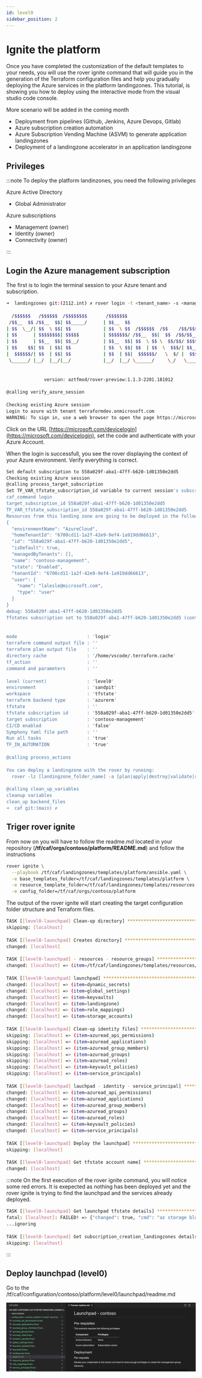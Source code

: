 ```yaml
---
id: level0
sidebar_position: 2
---
```


# Ignite the platform

Once you have completed the customization of the default templates to your needs, you will use the rover ignite command that will guide you in the generation of the Terraform configuration files and help you gradually deploying the Azure services in the platform landingzones. This tutorial, is showing you how to deploy using the interactive mode from the visual studio code console. 

More scenario will be added in the coming month
- Deployment from pipelines (Github, Jenkins, Azure Devops, Gitlab)
- Azure subscription creation automation
- Azure Subscription Vending Machine (ASVM) to generate application landingzones
- Deployment of a landingzone accelerator in an application landingzone 

## Privileges

:::note
To deploy the platform landinzones, you need the following privileges

Azure Active Directory
- Global Administrator

Azure subscriptions
- Management (owner)
- Identity (owner)
- Connectivity (owner)

:::


## Login the Azure management subscription

The first is to login the terminal session to your Azure tenant and subscription.

```bash
➜  landingzones git:(2112.int) ✗ rover login -t <tenant_name> -s <management_guid_subscription>

  /$$$$$$   /$$$$$$  /$$$$$$$$       /$$$$$$$
 /$$__  $$ /$$__  $$| $$_____/      | $$__  $$
| $$  \__/| $$  \ $$| $$            | $$  \ $$  /$$$$$$  /$$    /$$/$$$$$$   /$$$$$$
| $$      | $$$$$$$$| $$$$$         | $$$$$$$/ /$$__  $$|  $$  /$$/$$__  $$ /$$__  $$
| $$      | $$__  $$| $$__/         | $$__  $$| $$  \ $$ \  $$/$$/ $$$$$$$$| $$  \__/
| $$    $$| $$  | $$| $$            | $$  \ $$| $$  | $$  \  $$$/| $$_____/| $$
|  $$$$$$/| $$  | $$| $$            | $$  | $$|  $$$$$$/   \  $/ |  $$$$$$$| $$
 \______/ |__/  |__/|__/            |__/  |__/ \______/     \_/   \_______/|__/


              version: aztfmod/rover-preview:1.1.3-2201.181012

@calling verify_azure_session

Checking existing Azure session
Login to azure with tenant terraformdev.onmicrosoft.com
WARNING: To sign in, use a web browser to open the page https://microsoft.com/devicelogin and enter the code 12345567 to authenticate.

```

Click on the URL [https://microsoft.com/devicelogin](https://microsoft.com/devicelogin), set the code and authenticate with your Azure Account.

When the login is successfull, you see the rover displaying the context of your Azure environment. Verify everything is correct.

```bash
Set default subscription to 558a029f-aba1-47ff-b620-1d01350e2dd5
Checking existing Azure session
@calling process_target_subscription
Set TF_VAR_tfstate_subscription_id variable to current session's subscription.
caf_command login
target_subscription_id 558a029f-aba1-47ff-b620-1d01350e2dd5
TF_VAR_tfstate_subscription_id 558a029f-aba1-47ff-b620-1d01350e2dd5
Resources from this landing zone are going to be deployed in the following subscription:
{
  "environmentName": "AzureCloud",
  "homeTenantId": "6700cd11-1a2f-42e9-9ef4-1a919dd66613",
  "id": "558a029f-aba1-47ff-b620-1d01350e2dd5",
  "isDefault": true,
  "managedByTenants": [],
  "name": "contoso-management",
  "state": "Enabled",
  "tenantId": "6700cd11-1a2f-42e9-9ef4-1a919dd66613",
  "user": {
    "name": "lalesle@microsoft.com",
    "type": "user"
  }
}
debug: 558a029f-aba1-47ff-b620-1d01350e2dd5
Tfstates subscription set to 558a029f-aba1-47ff-b620-1d01350e2dd5 (contoso-management)


mode                          : 'login'
terraform command output file : ''
terraform plan output file    : ''
directory cache               : '/home/vscode/.terraform.cache'
tf_action                     : ''
command and parameters        : ''

level (current)               : 'level0'
environment                   : 'sandpit'
workspace                     : 'tfstate'
terraform backend type        : 'azurerm'
tfstate                       : ''
tfstate subscription id       : '558a029f-aba1-47ff-b620-1d01350e2dd5'
target subscription           : 'contoso-management'
CI/CD enabled                 : 'false'
Symphony Yaml file path       : ''
Run all tasks                 : 'true'
TF_IN_AUTOMATION              : 'true'

@calling process_actions

You can deploy a landingzone with the rover by running:
  rover -lz [landingzone_folder_name] -a [plan|apply|destroy|validate|refresh|graph|import|output|taint|untaint|'state list'|'state rm'|'state show']

@calling clean_up_variables
cleanup variables
clean_up backend_files
➜  caf git:(main) ✗ 
```

## Triger rover ignite

From now on you will have to follow the readme.md located in your repository (**/tf/caf/orgs/contoso/platform/README.md**) and follow the instructions

```bash
rover ignite \
  --playbook /tf/caf/landingzones/templates/platform/ansible.yaml \
  -e base_templates_folder=/tf/caf/landingzones/templates/platform \
  -e resource_template_folder=/tf/caf/landingzones/templates/resources \
  -e config_folder=/tf/caf/orgs/contoso/platform
```

The output of the rover ignite will start creating the target configuration folder structure and Terraform files.

```bash
TASK [[level0-launchpad] Clean-up directory] *************************************************************
skipping: [localhost]

TASK [[level0-launchpad] Creates directory] **************************************************************
changed: [localhost]

TASK [[level0-launchpad] - resources - resource_groups] **************************************************
changed: [localhost] => (item=/tf/caf/landingzones/templates/resources/resource_groups.tfvars.j2)

TASK [[level0-launchpad] launchpad] **********************************************************************
changed: [localhost] => (item=dynamic_secrets)
changed: [localhost] => (item=global_settings)
changed: [localhost] => (item=keyvaults)
changed: [localhost] => (item=landingzone)
changed: [localhost] => (item=role_mappings)
changed: [localhost] => (item=storage_accounts)

TASK [[level0-launchpad] Clean-up identity files] ********************************************************
skipping: [localhost] => (item=azuread_api_permissions) 
skipping: [localhost] => (item=azuread_applications) 
skipping: [localhost] => (item=azuread_group_members) 
skipping: [localhost] => (item=azuread_groups) 
skipping: [localhost] => (item=azuread_roles) 
skipping: [localhost] => (item=keyvault_policies) 
skipping: [localhost] => (item=service_principals) 

TASK [[level0-launchpad] lauchpad - identity - service_principal] ****************************************
changed: [localhost] => (item=azuread_api_permissions)
changed: [localhost] => (item=azuread_applications)
changed: [localhost] => (item=azuread_group_members)
changed: [localhost] => (item=azuread_groups)
changed: [localhost] => (item=azuread_roles)
changed: [localhost] => (item=keyvault_policies)
changed: [localhost] => (item=service_principals)

TASK [[level0-launchpad] Deploy the launchpad] ***********************************************************
skipping: [localhost]

TASK [[level0-launchpad] Get tfstate account name] *******************************************************
changed: [localhost]
```


:::note
On the first execution of the rover ignite command, you will notice some red errors. It is exepected as nothing has been deployed yet and the rover ignite is trying to find the launchpad and the services already deployed.

```bash
TASK [[level0-launchpad] Get launchpad tfstate details] **************************************************
fatal: [localhost]: FAILED! => {"changed": true, "cmd": "az storage blob download  --name \"caf_launchpad.tfstate\"  --account-name \"\"  --container-name \"tfstate\"  --auth-mode \"login\"  --file \"~/.terraform.cache/launchpad/caf_launchpad.tfstate\"\n", "delta": "0:00:01.796026", "end": "2022-01-20 10:12:52.623103", "msg": "non-zero return code", "rc": 1, "start": "2022-01-20 10:12:50.827077", "stderr": "ERROR: \nMissing credentials to access storage service. The following variations are accepted:\n    (1) account name and key (--account-name and --account-key options or\n        set AZURE_STORAGE_ACCOUNT and AZURE_STORAGE_KEY environment variables)\n    (2) account name and SAS token (--sas-token option used with either the --account-name\n        option or AZURE_STORAGE_ACCOUNT environment variable)\n    (3) account name (--account-name option or AZURE_STORAGE_ACCOUNT environment variable;\n        this will make calls to query for a storage account key using login credentials)\n    (4) connection string (--connection-string option or\n        set AZURE_STORAGE_CONNECTION_STRING environment variable); some shells will require\n        quoting to preserve literal character interpretation.", "stderr_lines": ["ERROR: ", "Missing credentials to access storage service. The following variations are accepted:", "    (1) account name and key (--account-name and --account-key options or", "        set AZURE_STORAGE_ACCOUNT and AZURE_STORAGE_KEY environment variables)", "    (2) account name and SAS token (--sas-token option used with either the --account-name", "        option or AZURE_STORAGE_ACCOUNT environment variable)", "    (3) account name (--account-name option or AZURE_STORAGE_ACCOUNT environment variable;", "        this will make calls to query for a storage account key using login credentials)", "    (4) connection string (--connection-string option or", "        set AZURE_STORAGE_CONNECTION_STRING environment variable); some shells will require", "        quoting to preserve literal character interpretation."], "stdout": "", "stdout_lines": []}
...ignoring

TASK [[level0-launchpad] Get subscription_creation_landingzones details] *********************************
skipping: [localhost]

```

:::

## Deploy launchpad (level0)

Go to the /tf/caf/configuration/contoso/platform/level0/launchpad/readme.md

![](./level0-launchpad-readme.png)